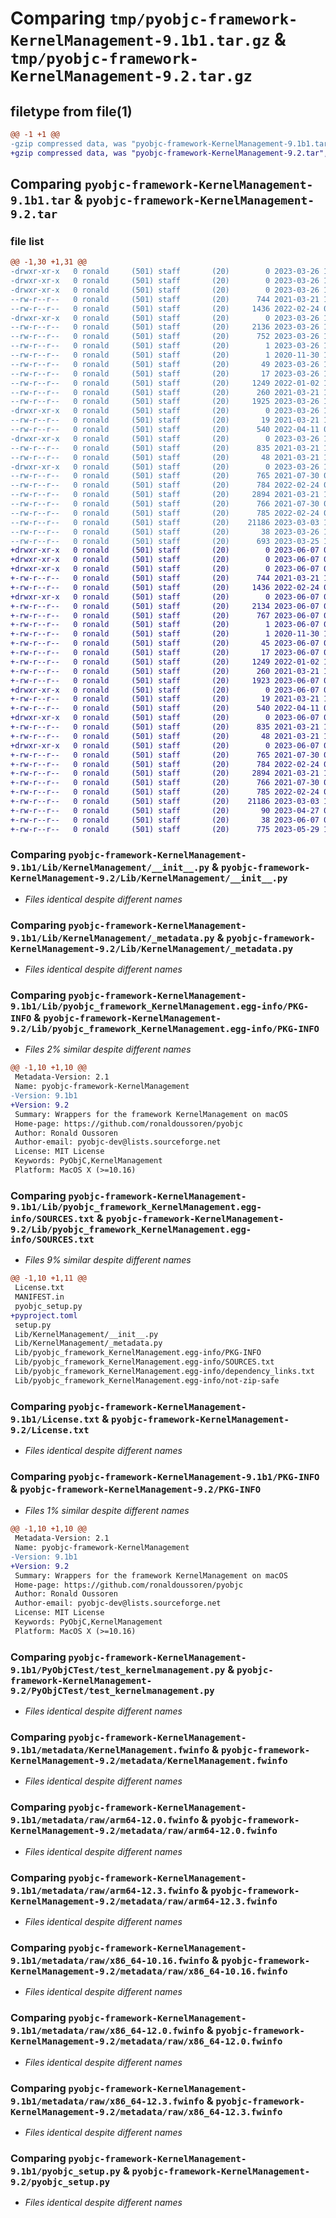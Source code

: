 # Comparing `tmp/pyobjc-framework-KernelManagement-9.1b1.tar.gz` & `tmp/pyobjc-framework-KernelManagement-9.2.tar.gz`

## filetype from file(1)

```diff
@@ -1 +1 @@
-gzip compressed data, was "pyobjc-framework-KernelManagement-9.1b1.tar", last modified: Sun Mar 26 11:27:55 2023, max compression
+gzip compressed data, was "pyobjc-framework-KernelManagement-9.2.tar", last modified: Wed Jun  7 00:18:22 2023, max compression
```

## Comparing `pyobjc-framework-KernelManagement-9.1b1.tar` & `pyobjc-framework-KernelManagement-9.2.tar`

### file list

```diff
@@ -1,30 +1,31 @@
-drwxr-xr-x   0 ronald     (501) staff       (20)        0 2023-03-26 11:27:55.669878 pyobjc-framework-KernelManagement-9.1b1/
-drwxr-xr-x   0 ronald     (501) staff       (20)        0 2023-03-26 11:27:55.653249 pyobjc-framework-KernelManagement-9.1b1/Lib/
-drwxr-xr-x   0 ronald     (501) staff       (20)        0 2023-03-26 11:27:55.657387 pyobjc-framework-KernelManagement-9.1b1/Lib/KernelManagement/
--rw-r--r--   0 ronald     (501) staff       (20)      744 2021-03-21 10:08:22.000000 pyobjc-framework-KernelManagement-9.1b1/Lib/KernelManagement/__init__.py
--rw-r--r--   0 ronald     (501) staff       (20)     1436 2022-02-24 08:47:16.000000 pyobjc-framework-KernelManagement-9.1b1/Lib/KernelManagement/_metadata.py
-drwxr-xr-x   0 ronald     (501) staff       (20)        0 2023-03-26 11:27:55.661245 pyobjc-framework-KernelManagement-9.1b1/Lib/pyobjc_framework_KernelManagement.egg-info/
--rw-r--r--   0 ronald     (501) staff       (20)     2136 2023-03-26 11:27:55.000000 pyobjc-framework-KernelManagement-9.1b1/Lib/pyobjc_framework_KernelManagement.egg-info/PKG-INFO
--rw-r--r--   0 ronald     (501) staff       (20)      752 2023-03-26 11:27:55.000000 pyobjc-framework-KernelManagement-9.1b1/Lib/pyobjc_framework_KernelManagement.egg-info/SOURCES.txt
--rw-r--r--   0 ronald     (501) staff       (20)        1 2023-03-26 11:27:55.000000 pyobjc-framework-KernelManagement-9.1b1/Lib/pyobjc_framework_KernelManagement.egg-info/dependency_links.txt
--rw-r--r--   0 ronald     (501) staff       (20)        1 2020-11-30 18:51:49.000000 pyobjc-framework-KernelManagement-9.1b1/Lib/pyobjc_framework_KernelManagement.egg-info/not-zip-safe
--rw-r--r--   0 ronald     (501) staff       (20)       49 2023-03-26 11:27:55.000000 pyobjc-framework-KernelManagement-9.1b1/Lib/pyobjc_framework_KernelManagement.egg-info/requires.txt
--rw-r--r--   0 ronald     (501) staff       (20)       17 2023-03-26 11:27:55.000000 pyobjc-framework-KernelManagement-9.1b1/Lib/pyobjc_framework_KernelManagement.egg-info/top_level.txt
--rw-r--r--   0 ronald     (501) staff       (20)     1249 2022-01-02 11:20:34.000000 pyobjc-framework-KernelManagement-9.1b1/License.txt
--rw-r--r--   0 ronald     (501) staff       (20)      260 2021-03-21 10:08:22.000000 pyobjc-framework-KernelManagement-9.1b1/MANIFEST.in
--rw-r--r--   0 ronald     (501) staff       (20)     1925 2023-03-26 11:27:55.669521 pyobjc-framework-KernelManagement-9.1b1/PKG-INFO
-drwxr-xr-x   0 ronald     (501) staff       (20)        0 2023-03-26 11:27:55.664085 pyobjc-framework-KernelManagement-9.1b1/PyObjCTest/
--rw-r--r--   0 ronald     (501) staff       (20)       19 2021-03-21 10:08:22.000000 pyobjc-framework-KernelManagement-9.1b1/PyObjCTest/__init__.py
--rw-r--r--   0 ronald     (501) staff       (20)      540 2022-04-11 08:03:15.000000 pyobjc-framework-KernelManagement-9.1b1/PyObjCTest/test_kernelmanagement.py
-drwxr-xr-x   0 ronald     (501) staff       (20)        0 2023-03-26 11:27:55.665528 pyobjc-framework-KernelManagement-9.1b1/metadata/
--rw-r--r--   0 ronald     (501) staff       (20)      835 2021-03-21 10:08:22.000000 pyobjc-framework-KernelManagement-9.1b1/metadata/KernelManagement.fwinfo
--rw-r--r--   0 ronald     (501) staff       (20)       48 2021-03-21 10:08:22.000000 pyobjc-framework-KernelManagement-9.1b1/metadata/metadata.ini
-drwxr-xr-x   0 ronald     (501) staff       (20)        0 2023-03-26 11:27:55.668892 pyobjc-framework-KernelManagement-9.1b1/metadata/raw/
--rw-r--r--   0 ronald     (501) staff       (20)      765 2021-07-30 09:00:38.000000 pyobjc-framework-KernelManagement-9.1b1/metadata/raw/arm64-12.0.fwinfo
--rw-r--r--   0 ronald     (501) staff       (20)      784 2022-02-24 08:47:16.000000 pyobjc-framework-KernelManagement-9.1b1/metadata/raw/arm64-12.3.fwinfo
--rw-r--r--   0 ronald     (501) staff       (20)     2894 2021-03-21 10:08:22.000000 pyobjc-framework-KernelManagement-9.1b1/metadata/raw/x86_64-10.16.fwinfo
--rw-r--r--   0 ronald     (501) staff       (20)      766 2021-07-30 09:00:38.000000 pyobjc-framework-KernelManagement-9.1b1/metadata/raw/x86_64-12.0.fwinfo
--rw-r--r--   0 ronald     (501) staff       (20)      785 2022-02-24 08:47:16.000000 pyobjc-framework-KernelManagement-9.1b1/metadata/raw/x86_64-12.3.fwinfo
--rw-r--r--   0 ronald     (501) staff       (20)    21186 2023-03-03 17:21:59.000000 pyobjc-framework-KernelManagement-9.1b1/pyobjc_setup.py
--rw-r--r--   0 ronald     (501) staff       (20)       38 2023-03-26 11:27:55.669974 pyobjc-framework-KernelManagement-9.1b1/setup.cfg
--rw-r--r--   0 ronald     (501) staff       (20)      693 2023-03-25 14:20:31.000000 pyobjc-framework-KernelManagement-9.1b1/setup.py
+drwxr-xr-x   0 ronald     (501) staff       (20)        0 2023-06-07 00:18:22.026956 pyobjc-framework-KernelManagement-9.2/
+drwxr-xr-x   0 ronald     (501) staff       (20)        0 2023-06-07 00:18:22.010925 pyobjc-framework-KernelManagement-9.2/Lib/
+drwxr-xr-x   0 ronald     (501) staff       (20)        0 2023-06-07 00:18:22.015894 pyobjc-framework-KernelManagement-9.2/Lib/KernelManagement/
+-rw-r--r--   0 ronald     (501) staff       (20)      744 2021-03-21 10:08:22.000000 pyobjc-framework-KernelManagement-9.2/Lib/KernelManagement/__init__.py
+-rw-r--r--   0 ronald     (501) staff       (20)     1436 2022-02-24 08:47:16.000000 pyobjc-framework-KernelManagement-9.2/Lib/KernelManagement/_metadata.py
+drwxr-xr-x   0 ronald     (501) staff       (20)        0 2023-06-07 00:18:22.019790 pyobjc-framework-KernelManagement-9.2/Lib/pyobjc_framework_KernelManagement.egg-info/
+-rw-r--r--   0 ronald     (501) staff       (20)     2134 2023-06-07 00:18:22.000000 pyobjc-framework-KernelManagement-9.2/Lib/pyobjc_framework_KernelManagement.egg-info/PKG-INFO
+-rw-r--r--   0 ronald     (501) staff       (20)      767 2023-06-07 00:18:22.000000 pyobjc-framework-KernelManagement-9.2/Lib/pyobjc_framework_KernelManagement.egg-info/SOURCES.txt
+-rw-r--r--   0 ronald     (501) staff       (20)        1 2023-06-07 00:18:21.000000 pyobjc-framework-KernelManagement-9.2/Lib/pyobjc_framework_KernelManagement.egg-info/dependency_links.txt
+-rw-r--r--   0 ronald     (501) staff       (20)        1 2020-11-30 18:51:49.000000 pyobjc-framework-KernelManagement-9.2/Lib/pyobjc_framework_KernelManagement.egg-info/not-zip-safe
+-rw-r--r--   0 ronald     (501) staff       (20)       45 2023-06-07 00:18:21.000000 pyobjc-framework-KernelManagement-9.2/Lib/pyobjc_framework_KernelManagement.egg-info/requires.txt
+-rw-r--r--   0 ronald     (501) staff       (20)       17 2023-06-07 00:18:21.000000 pyobjc-framework-KernelManagement-9.2/Lib/pyobjc_framework_KernelManagement.egg-info/top_level.txt
+-rw-r--r--   0 ronald     (501) staff       (20)     1249 2022-01-02 11:20:34.000000 pyobjc-framework-KernelManagement-9.2/License.txt
+-rw-r--r--   0 ronald     (501) staff       (20)      260 2021-03-21 10:08:22.000000 pyobjc-framework-KernelManagement-9.2/MANIFEST.in
+-rw-r--r--   0 ronald     (501) staff       (20)     1923 2023-06-07 00:18:22.026516 pyobjc-framework-KernelManagement-9.2/PKG-INFO
+drwxr-xr-x   0 ronald     (501) staff       (20)        0 2023-06-07 00:18:22.020724 pyobjc-framework-KernelManagement-9.2/PyObjCTest/
+-rw-r--r--   0 ronald     (501) staff       (20)       19 2021-03-21 10:08:22.000000 pyobjc-framework-KernelManagement-9.2/PyObjCTest/__init__.py
+-rw-r--r--   0 ronald     (501) staff       (20)      540 2022-04-11 08:03:15.000000 pyobjc-framework-KernelManagement-9.2/PyObjCTest/test_kernelmanagement.py
+drwxr-xr-x   0 ronald     (501) staff       (20)        0 2023-06-07 00:18:22.021896 pyobjc-framework-KernelManagement-9.2/metadata/
+-rw-r--r--   0 ronald     (501) staff       (20)      835 2021-03-21 10:08:22.000000 pyobjc-framework-KernelManagement-9.2/metadata/KernelManagement.fwinfo
+-rw-r--r--   0 ronald     (501) staff       (20)       48 2021-03-21 10:08:22.000000 pyobjc-framework-KernelManagement-9.2/metadata/metadata.ini
+drwxr-xr-x   0 ronald     (501) staff       (20)        0 2023-06-07 00:18:22.025792 pyobjc-framework-KernelManagement-9.2/metadata/raw/
+-rw-r--r--   0 ronald     (501) staff       (20)      765 2021-07-30 09:00:38.000000 pyobjc-framework-KernelManagement-9.2/metadata/raw/arm64-12.0.fwinfo
+-rw-r--r--   0 ronald     (501) staff       (20)      784 2022-02-24 08:47:16.000000 pyobjc-framework-KernelManagement-9.2/metadata/raw/arm64-12.3.fwinfo
+-rw-r--r--   0 ronald     (501) staff       (20)     2894 2021-03-21 10:08:22.000000 pyobjc-framework-KernelManagement-9.2/metadata/raw/x86_64-10.16.fwinfo
+-rw-r--r--   0 ronald     (501) staff       (20)      766 2021-07-30 09:00:38.000000 pyobjc-framework-KernelManagement-9.2/metadata/raw/x86_64-12.0.fwinfo
+-rw-r--r--   0 ronald     (501) staff       (20)      785 2022-02-24 08:47:16.000000 pyobjc-framework-KernelManagement-9.2/metadata/raw/x86_64-12.3.fwinfo
+-rw-r--r--   0 ronald     (501) staff       (20)    21186 2023-03-03 17:21:59.000000 pyobjc-framework-KernelManagement-9.2/pyobjc_setup.py
+-rw-r--r--   0 ronald     (501) staff       (20)       90 2023-04-27 08:17:30.000000 pyobjc-framework-KernelManagement-9.2/pyproject.toml
+-rw-r--r--   0 ronald     (501) staff       (20)       38 2023-06-07 00:18:22.027059 pyobjc-framework-KernelManagement-9.2/setup.cfg
+-rw-r--r--   0 ronald     (501) staff       (20)      775 2023-05-29 10:07:46.000000 pyobjc-framework-KernelManagement-9.2/setup.py
```

### Comparing `pyobjc-framework-KernelManagement-9.1b1/Lib/KernelManagement/__init__.py` & `pyobjc-framework-KernelManagement-9.2/Lib/KernelManagement/__init__.py`

 * *Files identical despite different names*

### Comparing `pyobjc-framework-KernelManagement-9.1b1/Lib/KernelManagement/_metadata.py` & `pyobjc-framework-KernelManagement-9.2/Lib/KernelManagement/_metadata.py`

 * *Files identical despite different names*

### Comparing `pyobjc-framework-KernelManagement-9.1b1/Lib/pyobjc_framework_KernelManagement.egg-info/PKG-INFO` & `pyobjc-framework-KernelManagement-9.2/Lib/pyobjc_framework_KernelManagement.egg-info/PKG-INFO`

 * *Files 2% similar despite different names*

```diff
@@ -1,10 +1,10 @@
 Metadata-Version: 2.1
 Name: pyobjc-framework-KernelManagement
-Version: 9.1b1
+Version: 9.2
 Summary: Wrappers for the framework KernelManagement on macOS
 Home-page: https://github.com/ronaldoussoren/pyobjc
 Author: Ronald Oussoren
 Author-email: pyobjc-dev@lists.sourceforge.net
 License: MIT License
 Keywords: PyObjC,KernelManagement
 Platform: MacOS X (>=10.16)
```

### Comparing `pyobjc-framework-KernelManagement-9.1b1/Lib/pyobjc_framework_KernelManagement.egg-info/SOURCES.txt` & `pyobjc-framework-KernelManagement-9.2/Lib/pyobjc_framework_KernelManagement.egg-info/SOURCES.txt`

 * *Files 9% similar despite different names*

```diff
@@ -1,10 +1,11 @@
 License.txt
 MANIFEST.in
 pyobjc_setup.py
+pyproject.toml
 setup.py
 Lib/KernelManagement/__init__.py
 Lib/KernelManagement/_metadata.py
 Lib/pyobjc_framework_KernelManagement.egg-info/PKG-INFO
 Lib/pyobjc_framework_KernelManagement.egg-info/SOURCES.txt
 Lib/pyobjc_framework_KernelManagement.egg-info/dependency_links.txt
 Lib/pyobjc_framework_KernelManagement.egg-info/not-zip-safe
```

### Comparing `pyobjc-framework-KernelManagement-9.1b1/License.txt` & `pyobjc-framework-KernelManagement-9.2/License.txt`

 * *Files identical despite different names*

### Comparing `pyobjc-framework-KernelManagement-9.1b1/PKG-INFO` & `pyobjc-framework-KernelManagement-9.2/PKG-INFO`

 * *Files 1% similar despite different names*

```diff
@@ -1,10 +1,10 @@
 Metadata-Version: 2.1
 Name: pyobjc-framework-KernelManagement
-Version: 9.1b1
+Version: 9.2
 Summary: Wrappers for the framework KernelManagement on macOS
 Home-page: https://github.com/ronaldoussoren/pyobjc
 Author: Ronald Oussoren
 Author-email: pyobjc-dev@lists.sourceforge.net
 License: MIT License
 Keywords: PyObjC,KernelManagement
 Platform: MacOS X (>=10.16)
```

### Comparing `pyobjc-framework-KernelManagement-9.1b1/PyObjCTest/test_kernelmanagement.py` & `pyobjc-framework-KernelManagement-9.2/PyObjCTest/test_kernelmanagement.py`

 * *Files identical despite different names*

### Comparing `pyobjc-framework-KernelManagement-9.1b1/metadata/KernelManagement.fwinfo` & `pyobjc-framework-KernelManagement-9.2/metadata/KernelManagement.fwinfo`

 * *Files identical despite different names*

### Comparing `pyobjc-framework-KernelManagement-9.1b1/metadata/raw/arm64-12.0.fwinfo` & `pyobjc-framework-KernelManagement-9.2/metadata/raw/arm64-12.0.fwinfo`

 * *Files identical despite different names*

### Comparing `pyobjc-framework-KernelManagement-9.1b1/metadata/raw/arm64-12.3.fwinfo` & `pyobjc-framework-KernelManagement-9.2/metadata/raw/arm64-12.3.fwinfo`

 * *Files identical despite different names*

### Comparing `pyobjc-framework-KernelManagement-9.1b1/metadata/raw/x86_64-10.16.fwinfo` & `pyobjc-framework-KernelManagement-9.2/metadata/raw/x86_64-10.16.fwinfo`

 * *Files identical despite different names*

### Comparing `pyobjc-framework-KernelManagement-9.1b1/metadata/raw/x86_64-12.0.fwinfo` & `pyobjc-framework-KernelManagement-9.2/metadata/raw/x86_64-12.0.fwinfo`

 * *Files identical despite different names*

### Comparing `pyobjc-framework-KernelManagement-9.1b1/metadata/raw/x86_64-12.3.fwinfo` & `pyobjc-framework-KernelManagement-9.2/metadata/raw/x86_64-12.3.fwinfo`

 * *Files identical despite different names*

### Comparing `pyobjc-framework-KernelManagement-9.1b1/pyobjc_setup.py` & `pyobjc-framework-KernelManagement-9.2/pyobjc_setup.py`

 * *Files identical despite different names*

